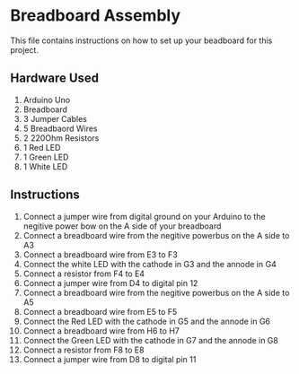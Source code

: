 # Breadboard Assembly
This file contains instructions on how to set up your beadboard for this project.
## Hardware Used
1. Arduino Uno
2. Breadboard
3. 3 Jumper Cables
4. 5 Breadbaord Wires
5. 2 220Ohm Resistors
6. 1 Red LED
7. 1 Green LED
8. 1 White LED
## Instructions
1. Connect a jumper wire from digital ground on your Arduino to the negitive power bow on the A side of your breadboard
2. Connect a breadboard wire from the negitive powerbus on the A side to A3
3. Connect a breadboard wire from E3 to F3
4. Connect the white LED with the cathode in G3 and the annode in G4
5. Connect a resistor from F4 to E4
6. Connect a jumper wire from D4 to digital pin 12
7. Connect a breadboard wire from the negitive powerbus on the A side to A5
8. Connect a breadboard wire from E5 to F5
9. Connect the Red LED with the cathode in G5 and the annode in G6
10. Connect a breadboard wire from H6 to H7
11. Connect the Green LED with the cathode in G7 and the annode in G8
12. Connect a resistor from F8 to E8
13. Connect a jumper wire from D8 to digital pin 11
